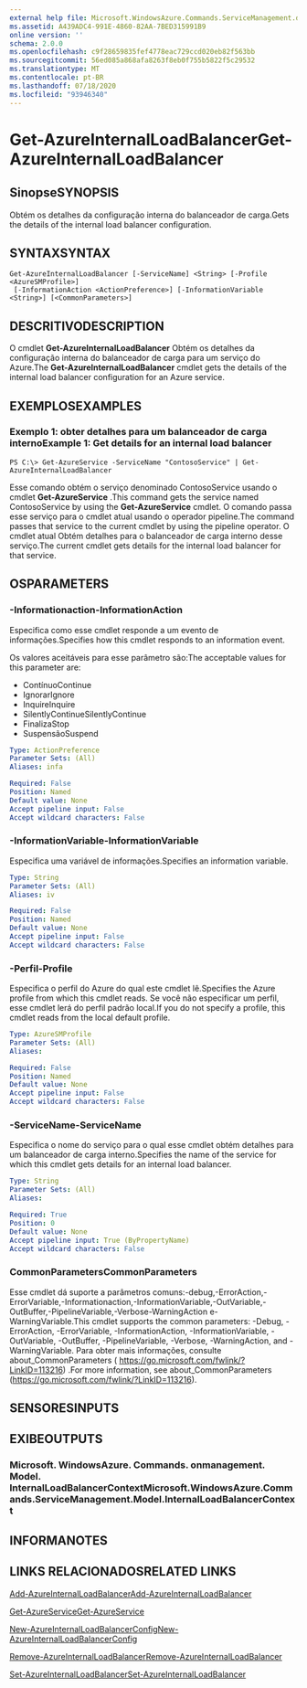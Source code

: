 ```yaml
---
external help file: Microsoft.WindowsAzure.Commands.ServiceManagement.dll-Help.xml
ms.assetid: A439ADC4-991E-4860-82AA-7BED315991B9
online version: ''
schema: 2.0.0
ms.openlocfilehash: c9f28659835fef4778eac729ccd020eb82f563bb
ms.sourcegitcommit: 56ed085a868afa8263f8eb0f755b5822f5c29532
ms.translationtype: MT
ms.contentlocale: pt-BR
ms.lasthandoff: 07/18/2020
ms.locfileid: "93946340"
---
```

# <span data-ttu-id="80bf4-101">Get-AzureInternalLoadBalancer</span><span class="sxs-lookup"><span data-stu-id="80bf4-101">Get-AzureInternalLoadBalancer</span></span>

## <span data-ttu-id="80bf4-102">Sinopse</span><span class="sxs-lookup"><span data-stu-id="80bf4-102">SYNOPSIS</span></span>
<span data-ttu-id="80bf4-103">Obtém os detalhes da configuração interna do balanceador de carga.</span><span class="sxs-lookup"><span data-stu-id="80bf4-103">Gets the details of the internal load balancer configuration.</span></span>

## <span data-ttu-id="80bf4-104">SYNTAX</span><span class="sxs-lookup"><span data-stu-id="80bf4-104">SYNTAX</span></span>

```
Get-AzureInternalLoadBalancer [-ServiceName] <String> [-Profile <AzureSMProfile>]
 [-InformationAction <ActionPreference>] [-InformationVariable <String>] [<CommonParameters>]
```

## <span data-ttu-id="80bf4-105">DESCRITIVO</span><span class="sxs-lookup"><span data-stu-id="80bf4-105">DESCRIPTION</span></span>
<span data-ttu-id="80bf4-106">O cmdlet **Get-AzureInternalLoadBalancer** Obtém os detalhes da configuração interna do balanceador de carga para um serviço do Azure.</span><span class="sxs-lookup"><span data-stu-id="80bf4-106">The **Get-AzureInternalLoadBalancer** cmdlet gets the details of the internal load balancer configuration for an Azure service.</span></span>

## <span data-ttu-id="80bf4-107">EXEMPLOS</span><span class="sxs-lookup"><span data-stu-id="80bf4-107">EXAMPLES</span></span>

### <span data-ttu-id="80bf4-108">Exemplo 1: obter detalhes para um balanceador de carga interno</span><span class="sxs-lookup"><span data-stu-id="80bf4-108">Example 1: Get details for an internal load balancer</span></span>
```
PS C:\> Get-AzureService -ServiceName "ContosoService" | Get-AzureInternalLoadBalancer
```

<span data-ttu-id="80bf4-109">Esse comando obtém o serviço denominado ContosoService usando o cmdlet **Get-AzureService** .</span><span class="sxs-lookup"><span data-stu-id="80bf4-109">This command gets the service named ContosoService by using the **Get-AzureService** cmdlet.</span></span>
<span data-ttu-id="80bf4-110">O comando passa esse serviço para o cmdlet atual usando o operador pipeline.</span><span class="sxs-lookup"><span data-stu-id="80bf4-110">The command passes that service to the current cmdlet by using the pipeline operator.</span></span>
<span data-ttu-id="80bf4-111">O cmdlet atual Obtém detalhes para o balanceador de carga interno desse serviço.</span><span class="sxs-lookup"><span data-stu-id="80bf4-111">The current cmdlet gets details for the internal load balancer for that service.</span></span>

## <span data-ttu-id="80bf4-112">OS</span><span class="sxs-lookup"><span data-stu-id="80bf4-112">PARAMETERS</span></span>

### <span data-ttu-id="80bf4-113">-Informationaction</span><span class="sxs-lookup"><span data-stu-id="80bf4-113">-InformationAction</span></span>
<span data-ttu-id="80bf4-114">Especifica como esse cmdlet responde a um evento de informações.</span><span class="sxs-lookup"><span data-stu-id="80bf4-114">Specifies how this cmdlet responds to an information event.</span></span>

<span data-ttu-id="80bf4-115">Os valores aceitáveis para esse parâmetro são:</span><span class="sxs-lookup"><span data-stu-id="80bf4-115">The acceptable values for this parameter are:</span></span>

- <span data-ttu-id="80bf4-116">Contínuo</span><span class="sxs-lookup"><span data-stu-id="80bf4-116">Continue</span></span>
- <span data-ttu-id="80bf4-117">Ignorar</span><span class="sxs-lookup"><span data-stu-id="80bf4-117">Ignore</span></span>
- <span data-ttu-id="80bf4-118">Inquire</span><span class="sxs-lookup"><span data-stu-id="80bf4-118">Inquire</span></span>
- <span data-ttu-id="80bf4-119">SilentlyContinue</span><span class="sxs-lookup"><span data-stu-id="80bf4-119">SilentlyContinue</span></span>
- <span data-ttu-id="80bf4-120">Finaliza</span><span class="sxs-lookup"><span data-stu-id="80bf4-120">Stop</span></span>
- <span data-ttu-id="80bf4-121">Suspensão</span><span class="sxs-lookup"><span data-stu-id="80bf4-121">Suspend</span></span>

```yaml
Type: ActionPreference
Parameter Sets: (All)
Aliases: infa

Required: False
Position: Named
Default value: None
Accept pipeline input: False
Accept wildcard characters: False
```

### <span data-ttu-id="80bf4-122">-InformationVariable</span><span class="sxs-lookup"><span data-stu-id="80bf4-122">-InformationVariable</span></span>
<span data-ttu-id="80bf4-123">Especifica uma variável de informações.</span><span class="sxs-lookup"><span data-stu-id="80bf4-123">Specifies an information variable.</span></span>

```yaml
Type: String
Parameter Sets: (All)
Aliases: iv

Required: False
Position: Named
Default value: None
Accept pipeline input: False
Accept wildcard characters: False
```

### <span data-ttu-id="80bf4-124">-Perfil</span><span class="sxs-lookup"><span data-stu-id="80bf4-124">-Profile</span></span>
<span data-ttu-id="80bf4-125">Especifica o perfil do Azure do qual este cmdlet lê.</span><span class="sxs-lookup"><span data-stu-id="80bf4-125">Specifies the Azure profile from which this cmdlet reads.</span></span>
<span data-ttu-id="80bf4-126">Se você não especificar um perfil, esse cmdlet lerá do perfil padrão local.</span><span class="sxs-lookup"><span data-stu-id="80bf4-126">If you do not specify a profile, this cmdlet reads from the local default profile.</span></span>

```yaml
Type: AzureSMProfile
Parameter Sets: (All)
Aliases: 

Required: False
Position: Named
Default value: None
Accept pipeline input: False
Accept wildcard characters: False
```

### <span data-ttu-id="80bf4-127">-ServiceName</span><span class="sxs-lookup"><span data-stu-id="80bf4-127">-ServiceName</span></span>
<span data-ttu-id="80bf4-128">Especifica o nome do serviço para o qual esse cmdlet obtém detalhes para um balanceador de carga interno.</span><span class="sxs-lookup"><span data-stu-id="80bf4-128">Specifies the name of the service for which this cmdlet gets details for an internal load balancer.</span></span>

```yaml
Type: String
Parameter Sets: (All)
Aliases: 

Required: True
Position: 0
Default value: None
Accept pipeline input: True (ByPropertyName)
Accept wildcard characters: False
```

### <span data-ttu-id="80bf4-129">CommonParameters</span><span class="sxs-lookup"><span data-stu-id="80bf4-129">CommonParameters</span></span>
<span data-ttu-id="80bf4-130">Esse cmdlet dá suporte a parâmetros comuns:-debug,-ErrorAction,-ErrorVariable,-Informationaction,-InformationVariable,-OutVariable,-OutBuffer,-PipelineVariable,-Verbose-WarningAction e-WarningVariable.</span><span class="sxs-lookup"><span data-stu-id="80bf4-130">This cmdlet supports the common parameters: -Debug, -ErrorAction, -ErrorVariable, -InformationAction, -InformationVariable, -OutVariable, -OutBuffer, -PipelineVariable, -Verbose, -WarningAction, and -WarningVariable.</span></span> <span data-ttu-id="80bf4-131">Para obter mais informações, consulte about_CommonParameters ( https://go.microsoft.com/fwlink/?LinkID=113216) .</span><span class="sxs-lookup"><span data-stu-id="80bf4-131">For more information, see about_CommonParameters (https://go.microsoft.com/fwlink/?LinkID=113216).</span></span>

## <span data-ttu-id="80bf4-132">SENSORES</span><span class="sxs-lookup"><span data-stu-id="80bf4-132">INPUTS</span></span>

## <span data-ttu-id="80bf4-133">EXIBE</span><span class="sxs-lookup"><span data-stu-id="80bf4-133">OUTPUTS</span></span>

### <span data-ttu-id="80bf4-134">Microsoft. WindowsAzure. Commands. onmanagement. Model. InternalLoadBalancerContext</span><span class="sxs-lookup"><span data-stu-id="80bf4-134">Microsoft.WindowsAzure.Commands.ServiceManagement.Model.InternalLoadBalancerContext</span></span>

## <span data-ttu-id="80bf4-135">INFORMA</span><span class="sxs-lookup"><span data-stu-id="80bf4-135">NOTES</span></span>

## <span data-ttu-id="80bf4-136">LINKS RELACIONADOS</span><span class="sxs-lookup"><span data-stu-id="80bf4-136">RELATED LINKS</span></span>

[<span data-ttu-id="80bf4-137">Add-AzureInternalLoadBalancer</span><span class="sxs-lookup"><span data-stu-id="80bf4-137">Add-AzureInternalLoadBalancer</span></span>](./Add-AzureInternalLoadBalancer.md)

[<span data-ttu-id="80bf4-138">Get-AzureService</span><span class="sxs-lookup"><span data-stu-id="80bf4-138">Get-AzureService</span></span>](./Get-AzureService.md)

[<span data-ttu-id="80bf4-139">New-AzureInternalLoadBalancerConfig</span><span class="sxs-lookup"><span data-stu-id="80bf4-139">New-AzureInternalLoadBalancerConfig</span></span>](./New-AzureInternalLoadBalancerConfig.md)

[<span data-ttu-id="80bf4-140">Remove-AzureInternalLoadBalancer</span><span class="sxs-lookup"><span data-stu-id="80bf4-140">Remove-AzureInternalLoadBalancer</span></span>](./Remove-AzureInternalLoadBalancer.md)

[<span data-ttu-id="80bf4-141">Set-AzureInternalLoadBalancer</span><span class="sxs-lookup"><span data-stu-id="80bf4-141">Set-AzureInternalLoadBalancer</span></span>](./Set-AzureInternalLoadBalancer.md)


